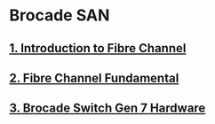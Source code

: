# Brocade SAN

## [1. Introduction to Fibre Channel](https://github.com/SonVuDuc/brocade-san/blob/main/Introduction%20to%20Fibre%20Channel%20SANs.md)

## [2. Fibre Channel Fundamental](https://github.com/SonVuDuc/brocade-san/blob/main/Fibre%20Channel%20Fundamental.md)

## [3. Brocade Switch Gen 7 Hardware](https://github.com/SonVuDuc/brocade-san/blob/main/Brocade%20Switch%20Gen%207%20Hardware.md)


